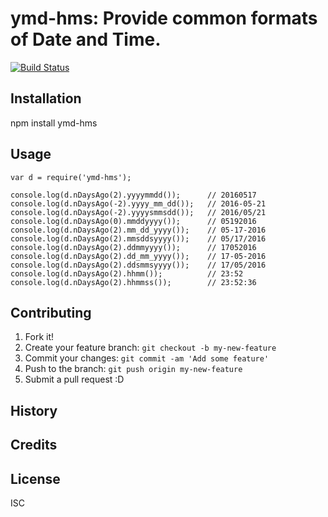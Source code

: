 # ymd-hms: Provide common formats of Date and Time.

[![Build Status](https://travis-ci.org/PhilTheAir/ymd-hms.svg?branch=master)](https://travis-ci.org/PhilTheAir/ymd-hms)

## Installation

npm install ymd-hms

## Usage
```
var d = require('ymd-hms');

console.log(d.nDaysAgo(2).yyyymmdd());      // 20160517
console.log(d.nDaysAgo(-2).yyyy_mm_dd());   // 2016-05-21
console.log(d.nDaysAgo(-2).yyyysmmsdd());   // 2016/05/21
console.log(d.nDaysAgo(0).mmddyyyy());      // 05192016
console.log(d.nDaysAgo(2).mm_dd_yyyy());    // 05-17-2016
console.log(d.nDaysAgo(2).mmsddsyyyy());    // 05/17/2016
console.log(d.nDaysAgo(2).ddmmyyyy());      // 17052016
console.log(d.nDaysAgo(2).dd_mm_yyyy());    // 17-05-2016
console.log(d.nDaysAgo(2).ddsmmsyyyy());    // 17/05/2016
console.log(d.nDaysAgo(2).hhmm());          // 23:52
console.log(d.nDaysAgo(2).hhmmss());        // 23:52:36
```
## Contributing

1. Fork it!
2. Create your feature branch: `git checkout -b my-new-feature`
3. Commit your changes: `git commit -am 'Add some feature'`
4. Push to the branch: `git push origin my-new-feature`
5. Submit a pull request :D

## History


## Credits


## License

ISC
